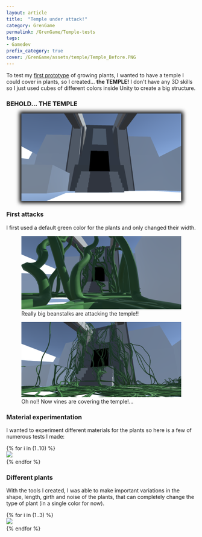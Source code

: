 ```yaml
---
layout: article
title:  "Temple under attack!"
category: GrenGame
permalink: /GrenGame/Temple-tests
tags:
- Gamedev
prefix_category: true
cover: /GrenGame/assets/temple/Temple_Before.PNG
---
```


To test my [first prototype](/GrenGame/First-Prototype) of growing plants, I wanted to have a temple I could cover in plants, so I created... **the TEMPLE!**
I don't have any 3D skills so I just used cubes of different colors inside Unity to create a big structure.

### BEHOLD... THE TEMPLE

<div class="figure">
  <figure>
    <img style="box-shadow: 0px 0px 10px 5px black;" src="/GrenGame/assets/temple/Temple_Before.PNG">
  </figure>
</div>

### First attacks

I first used a default green color for the plants and only changed their width.

<div class="grid">
  <div class="cell cell--12 cell--lg-6 figure">
    <figure>
      <img src="/GrenGame/assets/temple/Temple_After.PNG">
      <figcaption>Really big beanstalks are attacking the temple!!</figcaption>
    </figure>
  </div>
  <div class="cell cell--12 cell--lg-6 figure">
    <figure>
      <img src="/GrenGame/assets/temple/Temple_After2.PNG">
      <figcaption>Oh no!! Now vines are covering the temple!...</figcaption>
    </figure>
  </div>
</div>

### Material experimentation

I wanted to experiment different materials for the plants so here is a few of numerous tests I made:

<div class="swiper swiper-demo my-3 swiper-demo--0" style="height: auto;">
  <div class="swiper__wrapper">
  {% for i in (1..10) %}
    <div class="swiper__slide"><img class="lightbox-ignore" src="/GrenGame/assets/temple/Attack{{i}}.PNG"/></div>
  {% endfor %}
  </div>
  <div class="swiper__button swiper__button--prev fas fa-chevron-left"></div>
  <div class="swiper__button swiper__button--next fas fa-chevron-right"></div>
</div>

### Different plants

With the tools I created, I was able to make important variations in the shape, length, girth and noise of the plants, that can completely change the type of plant (in a single color for now).

<div class="swiper swiper-demo my-3 swiper-demo--1" style="height: auto;">
  <div class="swiper__wrapper">
  {% for i in (1..3) %}
    <div class="swiper__slide"><img class="lightbox-ignore" src="/GrenGame/assets/temple/test{{i}}.png"/></div>
  {% endfor %}
  </div>
  <div class="swiper__button swiper__button--prev fas fa-chevron-left"></div>
  <div class="swiper__button swiper__button--next fas fa-chevron-right"></div>
</div>

<script>
  {%- include scripts/lib/swiper.js -%}
  var SOURCES = window.TEXT_VARIABLES.sources;
  window.Lazyload.js(SOURCES.jquery, function() {
    $('.swiper-demo--0').swiper();
    $('.swiper-demo--1').swiper();
  });
</script>
